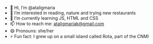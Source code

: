 - 👋 Hi, I’m @ataligmaria
- 👀 I’m interested in reading, nature and trying new restaurants 
- 🌱 I’m currently learning JS, HTML and CSS
- 📫 How to reach me: ataligmariak@gmail.com
- 😄 Pronouns: she/her
- ⚡ Fun fact: I grew up on a small island called Rota, part of the CNMI 

<!---
ataligmaria/ataligmaria is a ✨ special ✨ repository because its `README.md` (this file) appears on your GitHub profile.
You can click the Preview link to take a look at your changes.
--->
